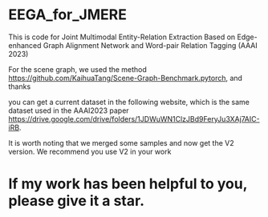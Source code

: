# EEGA_for_JMERE
This is code for Joint Multimodal Entity-Relation Extraction Based on Edge-enhanced Graph Alignment Network and Word-pair Relation Tagging (AAAI 2023)

For the scene graph, we used the method https://github.com/KaihuaTang/Scene-Graph-Benchmark.pytorch, and thanks

you can get a current dataset in the following website, which is the same dataset used in the AAAI2023 paper https://drive.google.com/drive/folders/1JDWuWN1ClzJBd9FeryJu3XAj7AIC-iRB.  

It is worth noting that we merged some samples and now get the V2 version.  We recommend you use V2 in  your work


# If my work has been helpful to you, please give it a star.
